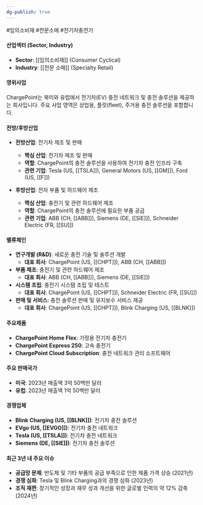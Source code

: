 ```yaml
---
dg-publish: true
---
```

 #임의소비재 #전문소매 #전기차충전기 

#### 산업섹터 (Sector, Industry)

- **Sector**: [[임의소비재]] (Consumer Cyclical)
- **Industry**: [[전문 소매]] (Specialty Retail)

#### 영위사업

ChargePoint는 북미와 유럽에서 전기차(EV) 충전 네트워크 및 충전 솔루션을 제공하는 회사입니다. 주요 사업 영역은 상업용, 플릿(fleet), 주거용 충전 솔루션을 포함합니다.

#### 전방/후방산업

- **전방산업**: 전기차 제조 및 판매
    - **핵심 산업**: 전기차 제조 및 판매
    - **역할**: ChargePoint의 충전 솔루션을 사용하여 전기차 충전 인프라 구축
    - **관련 기업**: Tesla (US, [[TSLA]]), General Motors (US, [[GM]]), Ford (US, [[F]])

- **후방산업**: 전자 부품 및 하드웨어 제조
    - **핵심 산업**: 충전기 및 관련 하드웨어 제조
    - **역할**: ChargePoint의 충전 솔루션에 필요한 부품 공급
    - **관련 기업**: ABB (CH, [[ABB]]), Siemens (DE, [[SIE]]), Schneider Electric (FR, [[SU]])

#### 밸류체인

- **연구개발 (R&D)**: 새로운 충전 기술 및 솔루션 개발
    - **대표 회사**: ChargePoint (US, [[CHPT]]), ABB (CH, [[ABB]])
- **부품 제조**: 충전기 및 관련 하드웨어 제조
    - **대표 회사**: ABB (CH, [[ABB]]), Siemens (DE, [[SIE]])
- **시스템 조립**: 충전기 시스템 조립 및 테스트
    - **대표 회사**: ChargePoint (US, [[CHPT]]), Schneider Electric (FR, [[SU]])
- **판매 및 서비스**: 충전 솔루션 판매 및 유지보수 서비스 제공
    - **대표 회사**: ChargePoint (US, [[CHPT]]), Blink Charging (US, [[BLNK]])

#### 주요제품

- **ChargePoint Home Flex**: 가정용 전기차 충전기
- **ChargePoint Express 250**: 고속 충전기
- **ChargePoint Cloud Subscription**: 충전 네트워크 관리 소프트웨어

#### 주요 판매국가

- **미국**: 2023년 매출액 3억 50백만 달러
- **유럽**: 2023년 매출액 1억 50백만 달러

#### 경쟁업체

- **Blink Charging (US, [[BLNK]])**: 전기차 충전 솔루션
- **EVgo (US, [[EVGO]])**: 전기차 충전 네트워크
- **Tesla (US, [[TSLA]])**: 전기차 충전 네트워크
- **Siemens (DE, [[SIE]])**: 전기차 충전 솔루션

#### 최근 3년 내 주요 이슈

- **공급망 문제**: 반도체 및 기타 부품의 공급 부족으로 인한 제품 가격 상승 (2021년)
- **경쟁 심화**: Tesla 및 Blink Charging과의 경쟁 심화 (2023년)
- **조직 재편**: 장기적인 성장과 재무 성과 개선을 위한 글로벌 인력의 약 12% 감축 (2024년)